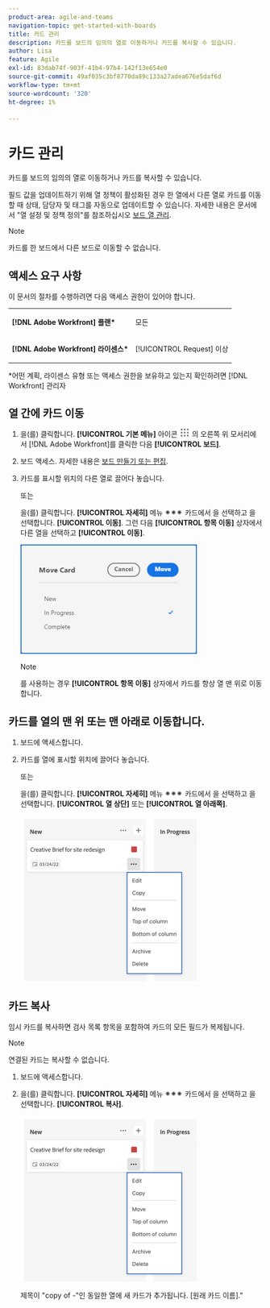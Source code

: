 ```yaml
---
product-area: agile-and-teams
navigation-topic: get-started-with-boards
title: 카드 관리
description: 카드를 보드의 임의의 열로 이동하거나 카드를 복사할 수 있습니다.
author: Lisa
feature: Agile
exl-id: 83dab74f-903f-41b4-97b4-142f13e654e0
source-git-commit: 49af035c3bf8770da89c133a27adea676e5daf6d
workflow-type: tm+mt
source-wordcount: '320'
ht-degree: 1%

---
```


# 카드 관리

카드를 보드의 임의의 열로 이동하거나 카드를 복사할 수 있습니다.

필드 값을 업데이트하기 위해 열 정책이 활성화된 경우 한 열에서 다른 열로 카드를 이동할 때 상태, 담당자 및 태그를 자동으로 업데이트할 수 있습니다. 자세한 내용은 문서에서 &quot;열 설정 및 정책 정의&quot;를 참조하십시오 [보드 열 관리](/help/quicksilver/agile/get-started-with-boards/manage-board-columns.md).

>[!NOTE]
>
>카드를 한 보드에서 다른 보드로 이동할 수 없습니다.

## 액세스 요구 사항

이 문서의 절차를 수행하려면 다음 액세스 권한이 있어야 합니다.

<table style="table-layout:auto"> 
 <col> 
 </col> 
 <col> 
 </col> 
 <tbody> 
  <tr> 
   <td role="rowheader"><strong>[!DNL Adobe Workfront] 플랜*</strong></td> 
   <td> <p>모든</p> </td> 
  </tr> 
  <tr> 
   <td role="rowheader"><strong>[!DNL Adobe Workfront] 라이센스*</strong></td> 
   <td> <p>[!UICONTROL Request] 이상</p> </td> 
  </tr> 
 </tbody> 
</table>

&#42;어떤 계획, 라이센스 유형 또는 액세스 권한을 보유하고 있는지 확인하려면 [!DNL Workfront] 관리자

## 열 간에 카드 이동

1. 을(를) 클릭합니다. **[!UICONTROL 기본 메뉴]** 아이콘 ![](assets/main-menu-icon.png) 의 오른쪽 위 모서리에서 [!DNL Adobe Workfront]를 클릭한 다음 **[!UICONTROL 보드]**.
1. 보드 액세스. 자세한 내용은 [보드 만들기 또는 편집](../../agile/get-started-with-boards/create-edit-board.md).
1. 카드를 표시할 위치의 다른 열로 끌어다 놓습니다.

   또는

   을(를) 클릭합니다. **[!UICONTROL 자세히]** 메뉴 ![추가 메뉴](assets/more-icon-spectrum.png) 카드에서 을 선택하고 을 선택합니다. **[!UICONTROL 이동]**. 그런 다음 **[!UICONTROL 항목 이동]** 상자에서 다른 열을 선택하고 **[!UICONTROL 이동]**.

   ![카드 이동](assets/boards-move-card-350x217.png)

   >[!NOTE]
   >
   >를 사용하는 경우 **[!UICONTROL 항목 이동]** 상자에서 카드를 항상 열 맨 위로 이동합니다.

## 카드를 열의 맨 위 또는 맨 아래로 이동합니다.

1. 보드에 액세스합니다.
1. 카드를 열에 표시할 위치에 끌어다 놓습니다.

   또는

   을(를) 클릭합니다. **[!UICONTROL 자세히]** 메뉴 ![추가 메뉴](assets/more-icon-spectrum.png) 카드에서 을 선택하고 을 선택합니다. **[!UICONTROL 열 상단]** 또는 **[!UICONTROL 열 아래쪽]**.

   ![추가 메뉴](assets/boards-moremenu-350x329.png)

## 카드 복사

임시 카드를 복사하면 검사 목록 항목을 포함하여 카드의 모든 필드가 복제됩니다.

>[!NOTE]
>
>연결된 카드는 복사할 수 없습니다.

1. 보드에 액세스합니다.
1. 을(를) 클릭합니다. **[!UICONTROL 자세히]** 메뉴 ![[!UICONTROL 추가 메뉴]](assets/more-icon-spectrum.png) 카드에서 을 선택하고 을 선택합니다. **[!UICONTROL 복사]**.

   ![추가 메뉴](assets/boards-moremenu-350x329.png)

   제목이 &quot;copy of -&quot;인 동일한 열에 새 카드가 추가됩니다. [원래 카드 이름].&quot;
